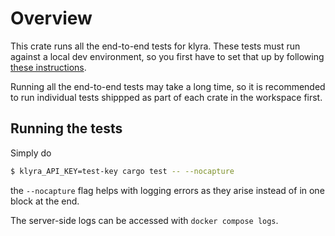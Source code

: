 # Overview
This crate runs all the end-to-end tests for klyra. These tests must run against a local dev environment, so you first have to set that up by following [these instructions](../README.md#working-on-klyra).

Running all the end-to-end tests may take a long time, so it is recommended to run individual tests shippped as part of each crate in the workspace first.

## Running the tests
Simply do

```bash
$ klyra_API_KEY=test-key cargo test -- --nocapture
```

the `--nocapture` flag helps with logging errors as they arise instead of in one block at the end.

The server-side logs can be accessed with `docker compose logs`.
